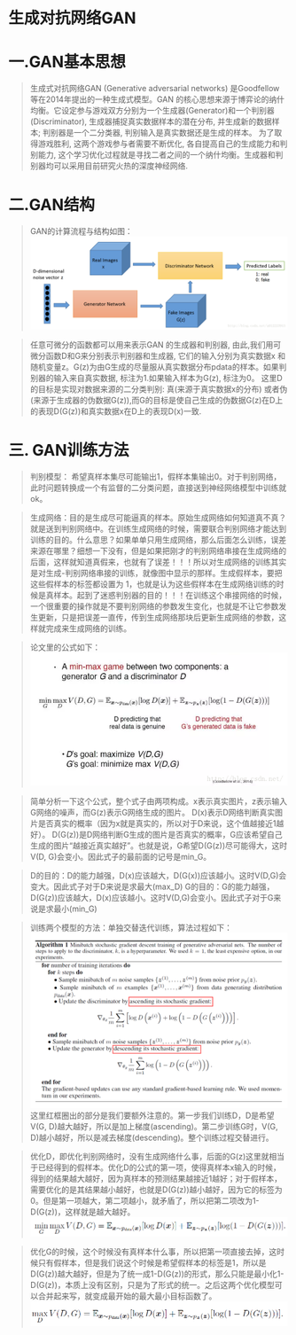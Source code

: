 生成对抗网络GAN
=============
# 一.GAN基本思想
> 生成式对抗网络GAN (Generative adversarial networks) 是Goodfellow 等在2014年提出的一种生成式模型。GAN 的核心思想来源于博弈论的纳什均衡。它设定参与游戏双方分别为一个生成器(Generator)和一个判别器(Discriminator), 生成器捕捉真实数据样本的潜在分布, 并生成新的数据样本; 判别器是一个二分类器, 判别输入是真实数据还是生成的样本。 
为了取得游戏胜利, 这两个游戏参与者需要不断优化, 各自提高自己的生成能力和判别能力, 这个学习优化过程就是寻找二者之间的一个纳什均衡。生成器和判别器均可以采用目前研究火热的深度神经网络.


# 二.GAN结构
> GAN的计算流程与结构如图：
![Image text](https://github.com/ShaoQiBNU/Generative_Adversarial_Nets/blob/master/images/1.png)

> 任意可微分的函数都可以用来表示GAN 的生成器和判别器, 由此,我们用可微分函数D和G来分别表示判别器和生成器, 它们的输入分别为真实数据x 和随机变量z。G(z)为由G生成的尽量服从真实数据分布pdata的样本。如果判别器的输入来自真实数据, 标注为1.如果输入样本为G(z), 标注为0。 
这里D 的目标是实现对数据来源的二分类判别: 真(来源于真实数据x的分布) 或者伪(来源于生成器的伪数据G(z)),而G的目标是使自己生成的伪数据G(z)在D上的表现D(G(z))和真实数据x在D上的表现D(x)一致.

# 三. GAN训练方法

> 判别模型： 希望真样本集尽可能输出1，假样本集输出0。对于判别网络，此时问题转换成一个有监督的二分类问题，直接送到神经网络模型中训练就ok。

> 生成网络：目的是生成尽可能逼真的样本。原始生成网络如何知道真不真？就是送到判别网络中。在训练生成网络的时候，需要联合判别网络才能达到训练的目的。什么意思？如果单单只用生成网络，那么后面怎么训练，误差来源在哪里？细想一下没有，但是如果把刚才的判别网络串接在生成网络的后面，这样就知道真假来，也就有了误差！！！所以对生成网络的训练其实是对生成-判别网络串接的训练，就像图中显示的那样。生成假样本，要把这些假样本的标签都设置为 1，也就是认为这些假样本在生成网络训练的时候是真样本。起到了迷惑判别器的目的！！！在训练这个串接网络的时候，一个很重要的操作就是不要判别网络的参数发生变化，也就是不让它参数发生更新，只是把误差一直传，传到生成网络那块后更新生成网络的参数，这样就完成来生成网络的训练。

> 论文里的公式如下：
![Image text](https://github.com/ShaoQiBNU/Generative_Adversarial_Nets/blob/master/images/2.png)

> 简单分析一下这个公式，整个式子由两项构成。x表示真实图片，z表示输入G网络的噪声，而G(z)表示G网络生成的图片。
D(x)表示D网络判断真实图片是否真实的概率（因为x就是真实的，所以对于D来说，这个值越接近1越好）。
D(G(z))是D网络判断G生成的图片是否真实的概率，G应该希望自己生成的图片“越接近真实越好”。也就是说，G希望D(G(z))尽可能得大，这时V(D, G)会变小。因此式子的最前面的记号是min_G。

> D的目的：D的能力越强，D(x)应该越大，D(G(x))应该越小。这时V(D,G)会变大。因此式子对于D来说是求最大(max_D)
G的目的：G的能力越强，D(G(z))应该越大，D(x)应该越小。这时V(D,G)会变小。因此式子对于G来说是求最小(min_G)

> 训练两个模型的方法：单独交替迭代训练，算法过程如下：
![Image text](https://github.com/ShaoQiBNU/Generative_Adversarial_Nets/blob/master/images/3.png)
这里红框圈出的部分是我们要额外注意的。第一步我们训练D，D是希望V(G, D)越大越好，所以是加上梯度(ascending)。第二步训练G时，V(G, D)越小越好，所以是减去梯度(descending)。整个训练过程交替进行。

> 优化D，即优化判别网络时，没有生成网络什么事，后面的G(z)这里就相当于已经得到的假样本。优化D的公式的第一项，使得真样本x输入的时候，得到的结果越大越好，因为真样本的预测结果越接近1越好；对于假样本，需要优化的是其结果越小越好，也就是D(G(z))越小越好，因为它的标签为0。但是第一项越大，第二项越小，就矛盾了，所以把第二项改为1-D(G(z))，这样就是越大越好。
![Image text](https://github.com/ShaoQiBNU/Generative_Adversarial_Nets/blob/master/images/4.png)

> 优化G的时候，这个时候没有真样本什么事，所以把第一项直接去掉，这时候只有假样本，但是我们说这个时候是希望假样本的标签是1，所以是D(G(z))越大越好，但是为了统一成1-D(G(z))的形式，那么只能是最小化1-D(G(z))，本质上没有区别，只是为了形式的统一。之后这两个优化模型可以合并起来写，就变成最开始的最大最小目标函数了。
![Image text](https://github.com/ShaoQiBNU/Generative_Adversarial_Nets/blob/master/images/5.png)





